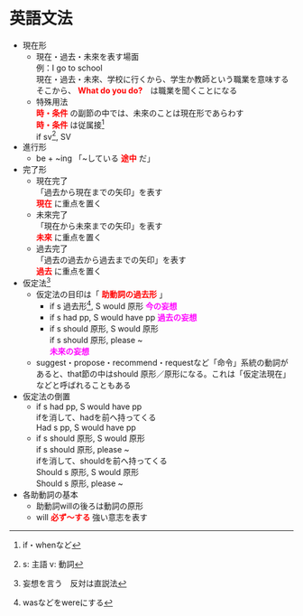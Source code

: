 # 英語文法  
* 現在形  
    - 現在・過去・未來を表す場面  
    例：I go to school  
    現在・過去・未來、学校に行くから、学生か教師という職業を意味する  
    そこから、 **<font color=#FF0000 >What do you do?</font>**　は職業を聞くことになる  
    - 特殊用法  
    **<font color=#FF0000 >時・条件</font>** の副節の中では、未來のことは現在形であらわす  
    **<font color=#FF0000 >時・条件</font>** は従属接[^1]  
    if sv[^2], SV  
* 進行形  
    - be + ~ing 「~している **<font color=#FF0000 >途中</font>** だ」  
* 完了形  
    - 現在完了  
    「過去から現在までの矢印」を表す  
     **<font color=#FF0000 >現在</font>** に重点を置く  
    - 未來完了  
    「現在から未來までの矢印」を表す  
     **<font color=#FF0000 >未來</font>** に重点を置く  
    - 過去完了  
    「過去の過去から過去までの矢印」を表す  
     **<font color=#FF0000 >過去</font>** に重点を置く  
* 仮定法[^3]  
    - 仮定法の目印は「 **<font color=#FF0000 >助動詞の過去形</font>** 」  
        - if s 過去形[^4], S would 原形 **<font color=#FF00FF >今の妄想</font>**
        - if s had pp, S would have pp **<font color=#FF00FF >過去の妄想</font>**
        - if s should 原形, S would 原形  
          if s should 原形, please ~  
          **<font color=#FF00FF >未來の妄想</font>**  
    - suggest・propose・recommend・requestなど「命令」系統の動詞があると、that節の中はshould 原形／原形になる。これは「仮定法現在」などと呼ばれることもある  
* 仮定法の倒置
    - if s had pp, S would have pp  
      ifを消して、hadを前へ持ってくる  
      Had s pp, S would have pp  
    - if s should 原形, S would 原形  
      if s should 原形, please ~  
      ifを消して、shouldを前へ持ってくる  
      Should s 原形, S would 原形  
      Should s 原形, please ~  
* 各助動詞の基本  
    - 助動詞willの後ろは動詞の原形  
    - will **<font color=#FF0000 >必ず～する</font>** 強い意志を表す

[^1]: if・whenなど  
[^2]: s: 主語 v: 動詞  
[^3]: 妄想を言う　反対は直説法  
[^4]: wasなどをwereにする  